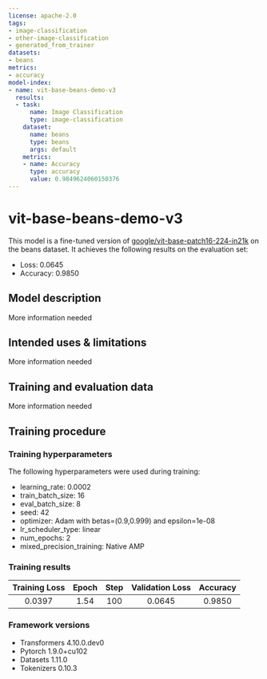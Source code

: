 ```yaml
---
license: apache-2.0
tags:
- image-classification
- other-image-classification
- generated_from_trainer
datasets:
- beans
metrics:
- accuracy
model-index:
- name: vit-base-beans-demo-v3
  results:
  - task:
      name: Image Classification
      type: image-classification
    dataset:
      name: beans
      type: beans
      args: default
    metrics:
    - name: Accuracy
      type: accuracy
      value: 0.9849624060150376
---
```


<!-- This model card has been generated automatically according to the information the Trainer had access to. You
should probably proofread and complete it, then remove this comment. -->

# vit-base-beans-demo-v3

This model is a fine-tuned version of [google/vit-base-patch16-224-in21k](https://huggingface.co/google/vit-base-patch16-224-in21k) on the beans dataset.
It achieves the following results on the evaluation set:
- Loss: 0.0645
- Accuracy: 0.9850

## Model description

More information needed

## Intended uses & limitations

More information needed

## Training and evaluation data

More information needed

## Training procedure

### Training hyperparameters

The following hyperparameters were used during training:
- learning_rate: 0.0002
- train_batch_size: 16
- eval_batch_size: 8
- seed: 42
- optimizer: Adam with betas=(0.9,0.999) and epsilon=1e-08
- lr_scheduler_type: linear
- num_epochs: 2
- mixed_precision_training: Native AMP

### Training results

| Training Loss | Epoch | Step | Validation Loss | Accuracy |
|:-------------:|:-----:|:----:|:---------------:|:--------:|
| 0.0397        | 1.54  | 100  | 0.0645          | 0.9850   |


### Framework versions

- Transformers 4.10.0.dev0
- Pytorch 1.9.0+cu102
- Datasets 1.11.0
- Tokenizers 0.10.3
